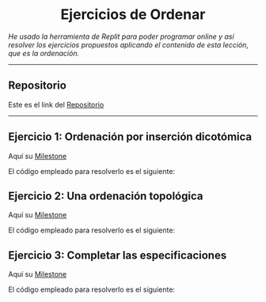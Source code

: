 <h1 align="center">Ejercicios de Ordenar</h1>

*He usado la herramienta de Replit para poder programar online y así resolver los ejercicios propuestos aplicando el contenido de esta lección, que es la ordenación.*

***

<h2>Repositorio</h2>

Este es el link del [Repositorio](https://github.com/Diegodesantos1/EjerciciosOrdenar)

***

## Ejercicio 1: Ordenación por inserción dicotómica

Aquí su [Milestone](https://github.com/Diegodesantos1/EjerciciosOrdenar/milestone/1?closed=1)

El código empleado para resolverlo es el siguiente:


## Ejercicio 2: Una ordenación topológica

Aquí su [Milestone](https://github.com/Diegodesantos1/EjerciciosOrdenar/milestone/2?closed=1)

El código empleado para resolverlo es el siguiente:

## Ejercicio 3: Completar las especificaciones

Aquí su [Milestone](https://github.com/Diegodesantos1/EjerciciosOrdenar/milestone/3?closed=1)

El código empleado para resolverlo es el siguiente:

